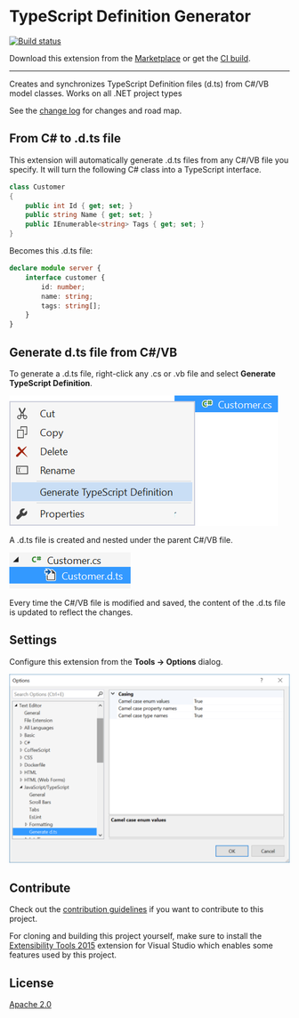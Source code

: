 # TypeScript Definition Generator

[![Build status](https://ci.appveyor.com/api/projects/status/l61k3vbx5jsf6o0i?svg=true)](https://ci.appveyor.com/project/madskristensen/typescriptdefinitiongenerator)

<!-- Update the VS Gallery link after you upload the VSIX-->
Download this extension from the [Marketplace](https://marketplace.visualstudio.com/vsgallery/7ef40759-8802-4b48-b4d6-3c250fb4916e)
or get the [CI build](http://vsixgallery.com/extension/cad7b20b-4b83-4ca6-bf24-ca36a494241c/).

---------------------------------------

Creates and synchronizes TypeScript Definition files (d.ts) from C#/VB model classes. Works on all .NET project types

See the [change log](CHANGELOG.md) for changes and road map.

## From C# to .d.ts file
This extension will automatically generate .d.ts files from any C#/VB file you specify. It will turn the following C# class into a TypeScript interface.

```csharp
class Customer
{
    public int Id { get; set; }
    public string Name { get; set; }
    public IEnumerable<string> Tags { get; set; }
}
```

Becomes this .d.ts file:

```typescript
declare module server {
	interface customer {
		id: number;
		name: string;
		tags: string[];
	}
}
```

## Generate d.ts file from C#/VB
To generate a .d.ts file, right-click any .cs or .vb file and select **Generate TypeScript Definition**.

![Context menu](art/context-menu.png)

A .d.ts file is created and nested under the parent C#/VB file.

![Nested file](art/nested-file.png)

Every time the C#/VB file is modified and saved, the content of the .d.ts file is updated to reflect the changes.

## Settings
Configure this extension from the **Tools -> Options** dialog.

![Settings](art/settings.png)

## Contribute
Check out the [contribution guidelines](.github/CONTRIBUTING.md)
if you want to contribute to this project.

For cloning and building this project yourself, make sure
to install the
[Extensibility Tools 2015](https://visualstudiogallery.msdn.microsoft.com/ab39a092-1343-46e2-b0f1-6a3f91155aa6)
extension for Visual Studio which enables some features
used by this project.

## License
[Apache 2.0](LICENSE)